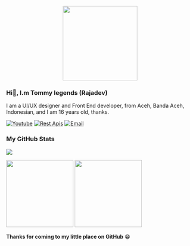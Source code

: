 <p align="center">
<img src="https://avatars.githubusercontent.com/Tommylegen" width="200" height="200"/>
</p>

### Hi👋, I.m Tommy legends (Rajadev)
I am a UI/UX designer and Front End developer, from Aceh, Banda Aceh, Indonesian, and I am 16 years old, thanks.

[![Youtube](https://img.shields.io/badge/Youtube-blue?style=for-the-badge&logo=&logoColor=black)](https://www.youtube.com/@HaikalDev)
[![Rest Apis](https://img.shields.io/badge/Rest%20Api's-blue?style=for-the-badge&logo=&logoColor=black)](https://xdev-api.koyeb.app)
[![Email](https://img.shields.io/badge/Email-blue?style=for-the-badge&logo=&logoColor=black)](mailto:rh814898534@gmail.com)

### My GitHub Stats
![](https://komarev.com/ghpvc/?username=Tommylegen&color=000000)
<p>
  <img height="180em" src="https://github-readme-stats.vercel.app/api?username=Tommylegen&show_icons=true&hide_border=true&&count_private=true&include_all_commits=true" />
  <img height="180em" src="https://github-readme-stats.vercel.app/api/top-langs/?username=Tommylegen&exclude_repo=KNN-Image-Classification&show_icons=true&hide_border=true&layout=compact&langs_count=8"/>
</p>

__Thanks for coming to my little place on GitHub__ 😁
